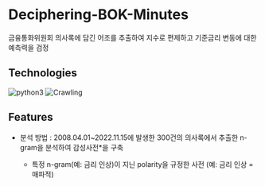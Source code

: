 # Deciphering-BOK-Minutes
금융통화위원회 의사록에 담긴 어조를 추출하여 지수로 편제하고 기준금리 변동에 대한 예측력을 검정

## Technologies
![python3](https://img.shields.io/badge/python-3.10-blue)
![Crawling](https://img.shields.io/badge/Web-Crawling-important)

## Features
 - 분석 방법 : 2008.04.01~2022.11.15에 발생한  300건의 의사록에서 추출한 n-gram을 분석하여 감성사전*을 구축 
 
    * 특정 n-gram(예: 금리 인상)이 지닌 polarity을 규정한 사전 (예: 금리 인상 = 매파적)
